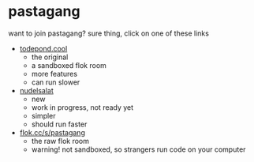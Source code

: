 # pastagang

want to join pastagang? sure thing, click on one of these links

- [todepond.cool](https://todepond.cool/flok)
  - the original
  - a sandboxed flok room
  - more features
  - can run slower
- [nudelsalat](https://felixroos.github.io/nudelsalat/)
  - new
  - work in progress, not ready yet
  - simpler
  - should run faster
- [flok.cc/s/pastagang](https://flok.cc/s/pastagang)
  - the raw flok room
  - warning! not sandboxed, so strangers run code on your computer
